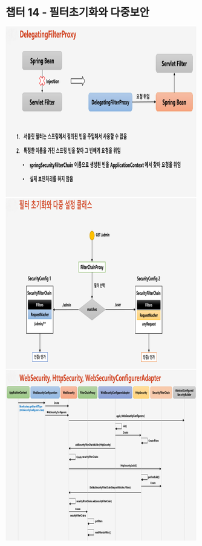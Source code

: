 # 챕터 14 - 필터초기화와 다중보안

<img src="./img/1.png" width="900" height="450">  
<img src="./img/2.png" width="900" height="450">
<img src="./img/3.png" width="900" height="450">
